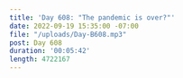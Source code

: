 ```yaml
---
title: 'Day 608: "The pandemic is over?"'
date: 2022-09-19 15:35:00 -07:00
file: "/uploads/Day-B608.mp3"
post: Day 608
duration: '00:05:42'
length: 4722167
---
```


